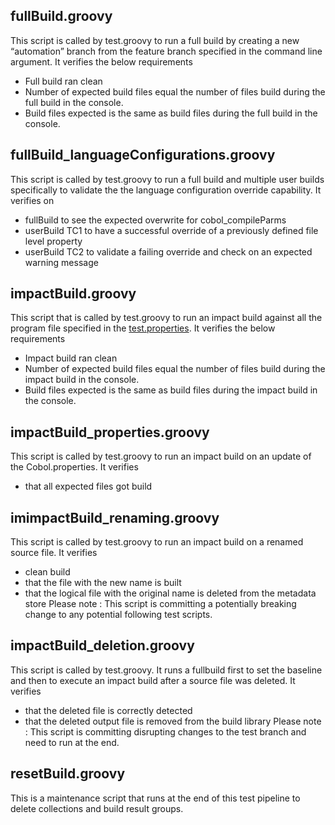 ## fullBuild.groovy
This script is called by test.groovy to run a full build by creating a new “automation” branch from the feature branch specified in the command line argument. It verifies the below requirements
- Full build ran clean
- Number of expected build files equal the number of files build during the full build in the console.
- Build files expected is the same as build files during the full build in the console.

## fullBuild_languageConfigurations.groovy
This script is called by test.groovy to run a full build and multiple user builds specifically to validate the the language configuration override capability. It verifies on
- fullBuild to see the expected overwrite for cobol_compileParms
- userBuild TC1 to have a successful override of a previously defined file level property
- userBuild TC2 to validate a failing override and check on an expected warning message

## impactBuild.groovy
This script that is called by test.groovy to run an impact build against all the program file specified in the [test.properties](/test/applications/MortgageApplication/test.properties). It verifies the below requirements
- Impact build ran clean
- Number of expected build files equal the number of files build during the impact build in the console.
- Build files expected is the same as build files during the impact build in the console.

## impactBuild_properties.groovy
This script is called by test.groovy to run an impact build on an update of the Cobol.properties. It verifies
- that all expected files got build

## imimpactBuild_renaming.groovy
This script is called by test.groovy to run an impact build on a renamed source file. It verifies
- clean build
- that the file with the new name is built
- that the logical file with the original name is deleted from the metadata store
Please note : This script is committing a potentially breaking change to any potential following test scripts.

## impactBuild_deletion.groovy
This script is called by test.groovy. It runs a fullbuild first to set the baseline and then to execute an impact build after a source file was deleted. It verifies
- that the deleted file is correctly detected
- that the deleted output file is removed from the build library
Please note : This script is committing disrupting changes to the test branch and need to run at the end.

## resetBuild.groovy
This is a maintenance script that runs at the end of this test pipeline to delete collections and build result groups.
